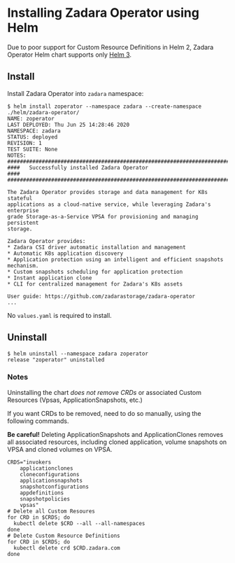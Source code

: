 # Installing Zadara Operator using Helm

Due to poor support for Custom Resource Definitions in Helm 2,
Zadara Operator Helm chart supports only [Helm 3](https://helm.sh/docs/intro/install/).

## Install

Install Zadara Operator into `zadara` namespace:

```shell script
$ helm install zoperator --namespace zadara --create-namespace ./helm/zadara-operator/
NAME: zoperator
LAST DEPLOYED: Thu Jun 25 14:28:46 2020
NAMESPACE: zadara
STATUS: deployed
REVISION: 1
TEST SUITE: None
NOTES:
##############################################################################
####   Successfully installed Zadara Operator                             ####
##############################################################################

The Zadara Operator provides storage and data management for K8s stateful
applications as a cloud-native service, while leveraging Zadara's enterprise
grade Storage-as-a-Service VPSA for provisioning and managing persistent
storage.

Zadara Operator provides:
* Zadara CSI driver automatic installation and management
* Automatic K8s application discovery
* Application protection using an intelligent and efficient snapshots mechanism.
* Custom snapshots scheduling for application protection
* Instant application clone
* CLI for centralized management for Zadara's K8s assets

User guide: https://github.com/zadarastorage/zadara-operator
...
```

No `values.yaml` is required to install.

## Uninstall

```shell script
$ helm uninstall --namespace zadara zoperator
release "zoperator" uninstalled
```

### Notes

Uninstalling the chart _does not remove CRDs_ or associated Custom Resources (Vpsas, ApplicationSnapshots, etc.)

If you want CRDs to be removed, need to do so manually, using the following commands.

**Be careful!** Deleting ApplicationSnapshots and ApplicationClones removes all associated resources,
including cloned application, volume snapshots on VPSA and cloned volumes on VPSA.

```shell script
CRDS="invokers
	applicationclones
	cloneconfigurations
	applicationsnapshots
	snapshotconfigurations
	appdefinitions
	snapshotpolicies
	vpsas"
# Delete all Custom Resoures
for CRD in $CRDS; do
  kubectl delete $CRD --all --all-namespaces
done
# Delete Custom Resource Definitions
for CRD in $CRDS; do
  kubectl delete crd $CRD.zadara.com
done
```
